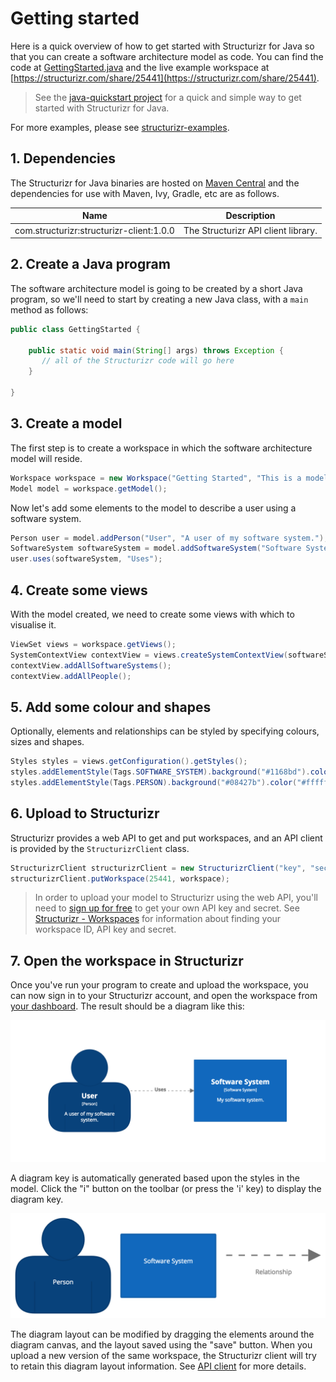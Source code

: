 # Getting started

Here is a quick overview of how to get started with Structurizr for Java so that you can create a software architecture model as code. You can find the code at [GettingStarted.java](https://github.com/structurizr/java/blob/master/structurizr-examples/src/com/structurizr/example/GettingStarted.java) and the live example workspace at [https://structurizr.com/share/25441](https://structurizr.com/share/25441).

> See the [java-quickstart project](https://github.com/structurizr/java-quickstart) for a quick and simple way to get started with Structurizr for Java. 

For more examples, please see [structurizr-examples](https://github.com/structurizr/java/tree/master/structurizr-examples/src/com/structurizr/example).

## 1. Dependencies

The Structurizr for Java binaries are hosted on [Maven Central](https://repo1.maven.org/maven2/com/structurizr/) and the dependencies for use with Maven, Ivy, Gradle, etc are as follows.

Name                                     | Description
---------------------------------------- | ---------------------------------------------------------------------------------------------------------------------------
com.structurizr:structurizr-client:1.0.0 | The Structurizr API client library.

## 2. Create a Java program

The software architecture model is going to be created by a short Java program, so we'll need to start by creating a new Java class, with a ```main``` method as follows:

```java
public class GettingStarted {

    public static void main(String[] args) throws Exception {
       // all of the Structurizr code will go here
    }

}
```

## 3. Create a model

The first step is to create a workspace in which the software architecture model will reside.

```java
Workspace workspace = new Workspace("Getting Started", "This is a model of my software system.");
Model model = workspace.getModel();
```

Now let's add some elements to the model to describe a user using a software system.

```java
Person user = model.addPerson("User", "A user of my software system.");
SoftwareSystem softwareSystem = model.addSoftwareSystem("Software System", "My software system.");
user.uses(softwareSystem, "Uses");
```

## 4. Create some views

With the model created, we need to create some views with which to visualise it.

```java
ViewSet views = workspace.getViews();
SystemContextView contextView = views.createSystemContextView(softwareSystem, "SystemContext", "An example of a System Context diagram.");
contextView.addAllSoftwareSystems();
contextView.addAllPeople();
```

## 5. Add some colour and shapes

Optionally, elements and relationships can be styled by specifying colours, sizes and shapes.

```java
Styles styles = views.getConfiguration().getStyles();
styles.addElementStyle(Tags.SOFTWARE_SYSTEM).background("#1168bd").color("#ffffff");
styles.addElementStyle(Tags.PERSON).background("#08427b").color("#ffffff").shape(Shape.Person);
```

## 6. Upload to Structurizr

Structurizr provides a web API to get and put workspaces, and an API client is provided by the ```StructurizrClient``` class.

```java
StructurizrClient structurizrClient = new StructurizrClient("key", "secret");
structurizrClient.putWorkspace(25441, workspace);
```

> In order to upload your model to Structurizr using the web API, you'll need to [sign up for free](https://structurizr.com/signup) to get your own API key and secret. See [Structurizr - Workspaces](https://structurizr.com/help/workspaces) for information about finding your workspace ID, API key and secret.

## 7. Open the workspace in Structurizr

Once you've run your program to create and upload the workspace, you can now sign in to your Structurizr account, and open the workspace from [your dashboard](https://structurizr.com/dashboard). The result should be a diagram like this:

![Getting Started with Structurizr for Java](images/getting-started.png)

A diagram key is automatically generated based upon the styles in the model. Click the "i" button on the toolbar (or press the 'i' key) to display the diagram key.

![A diagram key](images/getting-started-diagram-key.png)

The diagram layout can be modified by dragging the elements around the diagram canvas, and the layout saved using the "save" button. When you upload a new version of the same workspace, the Structurizr client will try to retain this diagram layout information. See [API client](api-client.md) for more details.
